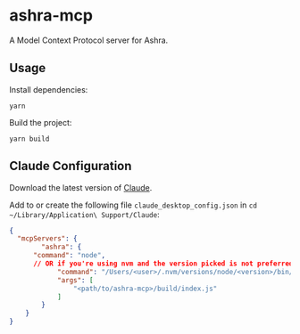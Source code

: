 # ashra-mcp

A Model Context Protocol server for Ashra.

## Usage

Install dependencies:

`yarn`

Build the project:

`yarn build`

## Claude Configuration

Download the latest version of [Claude](https://claude.ai/download).

Add to or create the following file `claude_desktop_config.json` in `cd ~/Library/Application\ Support/Claude`:

```json
{
  "mcpServers": {
		"ashra": {
      "command": "node",
      // OR if you're using nvm and the version picked is not preferred
			"command": "/Users/<user>/.nvm/versions/node/<version>/bin/node",
			"args": [
				"<path/to/ashra-mcp>/build/index.js"
			]
		}
	}
}
```
